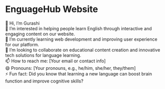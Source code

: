 # EnguageHub Website

👋 Hi, I’m Gurashi  
👀 I’m interested in helping people learn English through interactive and engaging content on our website.  
🌱 I’m currently learning web development and improving user experience for our platform.  
💞️ I’m looking to collaborate on educational content creation and innovative tech solutions for language learning.  
📫 How to reach me: [Your email or contact info]  
😄 Pronouns: [Your pronouns, e.g., he/him, she/her, they/them]  
⚡ Fun fact: Did you know that learning a new language can boost brain function and improve cognitive skills?
